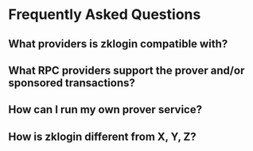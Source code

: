 # Frequently Asked Questions

## What providers is zklogin compatible with?

## What RPC providers support the prover and/or sponsored transactions?

## How can I run my own prover service?

## How is zklogin different from X, Y, Z?